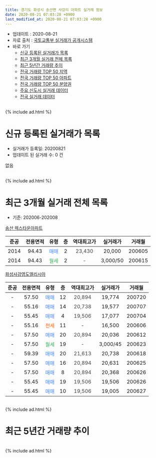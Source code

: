 ```yaml
---
title: 경기도 화성시 송산면 사강리 아파트 실거래 정보
date: 2020-08-21 07:03:28 +0900
last_modified_at: 2020-08-21 07:03:28 +0900
---
```


* 업데이트 : 2020-08-21
* 자료 출처 : [국토교통부 실거래가 공개시스템](http://rt.molit.go.kr)
* 바로 가기
    * [신규 등록된 실거래가 목록](#신규-등록된-실거래가-목록)
    * [최근 3개월 실거래 전체 목록](#최근-3개월-실거래-전체-목록)
    * [최근 5년간 거래량 추이](#최근-5년간-거래량-추이)
    * [전국 거래량 TOP 50 지역](https://inasie.github.io/apt-trade-info/최근-3개월-전국에서-가장-거래가-많이-발생한-지역)
    * [전국 거래량 TOP 50 아파트](https://inasie.github.io/apt-trade-info/최근-3개월-전국에서-가장-거래가-많이-발생한-아파트)
    * [전국 거래량 TOP 50 분양권](https://inasie.github.io/apt-trade-info/최근-3개월-전국에서-가장-거래가-많이-발생한-분양권)
    * [주요 신도시 실거래 데이터](https://inasie.github.io/apt-trade-info/주요-신도시)
    * [전국 실거래 데이터](https://inasie.github.io/apt-trade-info/전국)
<br>
{% include ad.html %}
<br>

# 신규 등록된 실거래가 목록
* 실거래가 등록일: 20200821
* 업데이트 된 실거래 수: 0 건

없음

<br>
{% include ad.html %}
<br>

# 최근 3개월 실거래 전체 목록
* 기준: 202006-202008


[송산 렉스타운아파트](https://search.naver.com/search.naver?query=%EA%B2%BD%EA%B8%B0%EB%8F%84+%ED%99%94%EC%84%B1%EC%8B%9C+%EC%86%A1%EC%82%B0%EB%A9%B4+%EC%82%AC%EA%B0%95%EB%A6%AC+%EC%86%A1%EC%82%B0+%EB%A0%89%EC%8A%A4%ED%83%80%EC%9A%B4%EC%95%84%ED%8C%8C%ED%8A%B8)

|준공|전용면적|유형|층|역대최고가|실거래가|거래월|
|:---:|:---:|:---:|:---:|:---:|:---:|:---:|
|2014|94.43|<span style="color:#4285f3">매매</span>|2|<span style="color:#444444">23,430</span>|20,000|200605|
|2014|94.43|<span style="color:#34a853">월세</span>|2|<span style="color:#444444">-</span>|3,000/50|200615|

[화성사강영도엘리시아](https://search.naver.com/search.naver?query=%EA%B2%BD%EA%B8%B0%EB%8F%84+%ED%99%94%EC%84%B1%EC%8B%9C+%EC%86%A1%EC%82%B0%EB%A9%B4+%EC%82%AC%EA%B0%95%EB%A6%AC+%ED%99%94%EC%84%B1%EC%82%AC%EA%B0%95%EC%98%81%EB%8F%84%EC%97%98%EB%A6%AC%EC%8B%9C%EC%95%84)

|준공|전용면적|유형|층|역대최고가|실거래가|거래월|
|:---:|:---:|:---:|:---:|:---:|:---:|:---:|
|-|57.50|<span style="color:#4285f3">매매</span>|12|<span style="color:#444444">20,894</span>|19,774|200720|
|-|55.16|<span style="color:#4285f3">매매</span>|14|<span style="color:#444444">20,738</span>|19,577|200707|
|-|55.45|<span style="color:#4285f3">매매</span>|4|<span style="color:#444444">19,506</span>|17,077|200704|
|-|55.16|<span style="color:#ff5a00">전세</span>|11|<span style="color:#444444">-</span>|16,500|200606|
|-|57.50|<span style="color:#4285f3">매매</span>|20|<span style="color:#444444">20,894</span>|20,036|200612|
|-|57.50|<span style="color:#34a853">월세</span>|19|<span style="color:#444444">-</span>|3,000/45|200623|
|-|59.39|<span style="color:#4285f3">매매</span>|20|<span style="color:#444444">21,613</span>|20,738|200618|
|-|57.50|<span style="color:#4285f3">매매</span>|16|<span style="color:#444444">20,894</span>|20,631|200625|
|-|57.50|<span style="color:#4285f3">매매</span>|8|<span style="color:#444444">20,894</span>|20,368|200626|
|-|55.45|<span style="color:#4285f3">매매</span>|19|<span style="color:#444444">19,506</span>|19,506|200626|
|-|55.45|<span style="color:#4285f3">매매</span>|10|<span style="color:#444444">19,506</span>|19,005|200627|


<br>
{% include ad.html %}
<br>

# 최근 5년간 거래량 추이


<div style="width:100%;">
    <canvas id="deal_progress" height="200"></canvas>
</div>

<script>
new Chart(document.getElementById("deal_progress"), {
    type: 'line',
    data: {
        labels: ['201508','201509','201510','201511','201512','201601','201602','201603','201604','201605','201606','201607','201608','201609','201610','201611','201612','201701','201702','201703','201704','201705','201706','201707','201708','201709','201710','201711','201712','201801','201802','201803','201804','201805','201806','201807','201808','201809','201810','201811','201812','201901','201902','201903','201904','201905','201906','201907','201908','201909','201910','201911','201912','202001','202002','202003','202004','202005','202006','202007','202008'],
        datasets: [{
            label: '매매',
            pointRadius: 1,
            data: [0, 0, 0, 0, 0, 1, 0, 0, 0, 2, 4, 1, 3, 0, 3, 1, 1, 0, 4, 2, 1, 0, 1, 3, 1, 1, 0, 3, 1, 0, 1, 0, 1, 0, 1, 1, 1, 0, 0, 0, 0, 1, 0, 1, 0, 1, 1, 0, 1, 1, 5, 3, 7, 11, 8, 4, 5, 11, 7, 3, 0],
            borderColor: "rgba(255, 201, 14, 1)",
            backgroundColor: "rgba(255, 201, 14, 0.5)",
            fill: false,
            lineTension: 0
        },{
            label: '전월세',
            pointRadius: 1,
            data: [1, 0, 0, 0, 0, 0, 2, 1, 0, 0, 0, 0, 2, 0, 0, 0, 0, 0, 2, 1, 0, 0, 0, 0, 1, 0, 0, 0, 0, 0, 0, 0, 0, 0, 0, 0, 0, 0, 0, 0, 0, 1, 1, 0, 0, 0, 0, 0, 0, 0, 0, 1, 0, 0, 3, 0, 2, 0, 3, 0, 0],
            borderColor: "rgba(0, 141, 185, 1)",
            backgroundColor: "rgba(0, 141, 185, 0.5)",
            fill: false,
            lineTension: 0
        }
        ]
    },
    options: {
        responsive: true,
        title: {
            display: false
        },
        tooltips: {
            mode: 'index',
            intersect: false
        },
        hover: {
            mode: 'nearest',
            intersect: true
        },
        scales: {
            xAxes: [{
                display: true,
                scaleLabel: {
                    display: true,
                    labelString: '년/월'
                }
            }],
            yAxes: [{
                display: true,
                ticks: {
                    suggestedMin: 0,
                },
                scaleLabel: {
                    display: true,
                    labelString: '실거래 수'
                }
            }]
        }
    }
});

</script>


<br>
{% include ad.html %}
<br>

